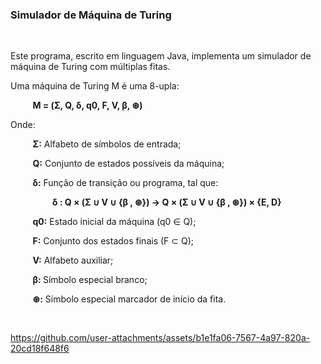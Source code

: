 <h3>Simulador de Máquina de Turing</h3>

<br>

Este programa, escrito em linguagem Java, implementa um simulador de máquina de Turing com múltiplas fitas.

Uma máquina de Turing M é uma 8-upla:

&nbsp;&nbsp;&nbsp;&nbsp;&nbsp;&nbsp;&nbsp;&nbsp; <b>M = (Σ, Q, δ, q0, F, V, β, ⊛)</b>

Onde:

&nbsp;&nbsp;&nbsp;&nbsp;&nbsp;&nbsp;&nbsp;&nbsp; <b>Σ:</b> Alfabeto de símbolos de entrada;

&nbsp;&nbsp;&nbsp;&nbsp;&nbsp;&nbsp;&nbsp;&nbsp; <b>Q:</b> Conjunto de estados possíveis da máquina;
  
&nbsp;&nbsp;&nbsp;&nbsp;&nbsp;&nbsp;&nbsp;&nbsp; <b>δ:</b> Função de transição ou programa, tal que:
  
&nbsp;&nbsp;&nbsp;&nbsp;&nbsp;&nbsp;&nbsp;&nbsp;&nbsp;&nbsp;&nbsp;&nbsp;&nbsp;&nbsp;&nbsp;&nbsp; <b>δ : Q × (Σ ∪ V ∪ {β , ⊛}) → Q × (Σ ∪ V ∪ {β , ⊛}) × {E, D}</b>
  
&nbsp;&nbsp;&nbsp;&nbsp;&nbsp;&nbsp;&nbsp;&nbsp; <b>q0:</b> Estado inicial da máquina (q0 ∈ Q);
  
&nbsp;&nbsp;&nbsp;&nbsp;&nbsp;&nbsp;&nbsp;&nbsp; <b>F:</b> Conjunto dos estados finais (F ⊂ Q);
  
&nbsp;&nbsp;&nbsp;&nbsp;&nbsp;&nbsp;&nbsp;&nbsp; <b>V:</b> Alfabeto auxiliar;
  
&nbsp;&nbsp;&nbsp;&nbsp;&nbsp;&nbsp;&nbsp;&nbsp; <b>β: </b> Símbolo especial branco;
  
&nbsp;&nbsp;&nbsp;&nbsp;&nbsp;&nbsp;&nbsp;&nbsp; <b>⊛:</b> Símbolo especial marcador de início da fita.

<br>

https://github.com/user-attachments/assets/b1e1fa06-7567-4a97-820a-20cd18f648f6
